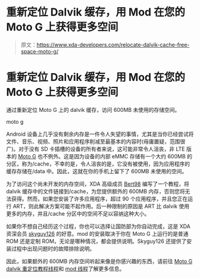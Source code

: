 # 重新定位 Dalvik 缓存，用 Mod 在您的 Moto G 上获得更多空间

> 原文：<https://www.xda-developers.com/relocate-dalvik-cache-free-space-moto-g/>

# 重新定位 Dalvik 缓存，用 Mod 在您的 Moto G 上获得更多空间

通过重新定位 Moto G 上的 dalvik 缓存，访问 600MB 未使用的存储空间。

moto g

Android 设备上几乎没有剩余内存是一件令人失望的事情，尤其是当你已经尝试将文件、音乐、视频、照片和应用程序削减至最基本的内容时(毋庸置疑，范围很广)。对于没有 SD 卡插槽的设备的所有者来说，这可能非常令人沮丧，非 LTE 版本的 [Moto G](http://forum.xda-developers.com/moto-g) 也不例外。这是因为设备的内部 eMMC 存储有一个大约 600MB 的分区，称为/cache，不幸的是，令人沮丧的是，它没有被使用，因为应用程序的缓存存储在/data 中。因此，这就在你的手机上留下了 600MB 未使用的空间。

为了访问这个尚未开发的内存空间，XDA 高级成员 [Bert98](http://forum.xda-developers.com/member.php?u=4758250) 编写了一个教程，将 dalvik 缓存中的文件链接到/cache，为您提供额外的 600MB 内存，否则您将无法获得。然而，如果您安装了许多应用程序，超过 90 个应用程序，并且您正在运行 ART，则此解决方案可能不起作用。后一种限制的原因是 ART 比 dalvik 使用更多的内存，并且/cache 分区中的空间不足以容纳这种大小。

如果你不想自己经历这个过程，你也可以选择让国防部为你自动完成，这是 XDA 资深会员 [skyguy126](http://forum.xda-developers.com/member.php?u=6036514) 的好意。mod 的安装取决于你在 Moto G 上运行的是普通 ROM 还是定制 ROM，无论是哪种情况，都会提供说明。Skyguy126 还提供了安装过程中出现问题时的故障排除说明。

因此，如果额外的 600MB 内存空间听起来像是你感兴趣的东西，请前往 [Moto G dalvik 重定位教程线程](http://forum.xda-developers.com/moto-g/general/mod-save-data-space-cache-partition-t2942765)和 [mod 线程](http://forum.xda-developers.com/moto-g/general/mod-storage-reloacting-dalvik-cache-t2953616)了解更多信息。